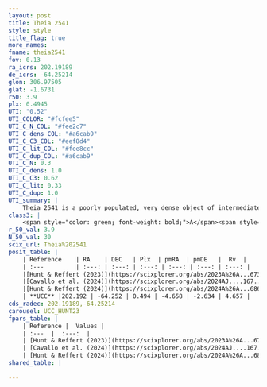 ```yaml
---
layout: post
title: Theia 2541
style: style
title_flag: true
more_names: 
fname: theia2541
fov: 0.13
ra_icrs: 202.19189
de_icrs: -64.25214
glon: 306.97505
glat: -1.6731
r50: 3.9
plx: 0.4945
UTI: "0.52"
UTI_COLOR: "#fcfee5"
UTI_C_N_COL: "#fee2c7"
UTI_C_dens_COL: "#a6cab9"
UTI_C_C3_COL: "#eef8d4"
UTI_C_lit_COL: "#fee8cc"
UTI_C_dup_COL: "#a6cab9"
UTI_C_N: 0.3
UTI_C_dens: 1.0
UTI_C_C3: 0.62
UTI_C_lit: 0.33
UTI_C_dup: 1.0
UTI_summary: |
    Theia 2541 is a poorly populated, very dense object of intermediate C3 quality. It was recently reported in the literature.
class3: |
    <span style="color: green; font-weight: bold;">A</span><span style="color: red; font-weight: bold;">C</span>
r_50_val: 3.9
N_50_val: 30
scix_url: Theia%202541
posit_table: |
    | Reference    | RA    | DEC   | Plx  | pmRA  | pmDE   |  Rv  |
    | :---         | :---: | :---: | :---: | :---: | :---: | :---: |
    |[Hunt & Reffert (2023)](https://scixplorer.org/abs/2023A%26A...673A.114H) | 202.193 | -64.266 | 0.496 | -4.695 | -2.633 | -- |
    |[Cavallo et al. (2024)](https://scixplorer.org/abs/2024AJ....167...12C) | 202.224 | -64.274 | 0.496 | -- | -- | -- |
    |[Hunt & Reffert (2024)](https://scixplorer.org/abs/2024A%26A...686A..42H) | 202.193 | -64.266 | 0.496 | -4.695 | -2.633 | -- |
    | **UCC** |202.192 | -64.252 | 0.494 | -4.658 | -2.634 | 4.657 | 
cds_radec: 202.19189,-64.25214
carousel: UCC_HUNT23
fpars_table: |
    | Reference |  Values |
    | :---  |  :---:  |
    | [Hunt & Reffert (2023)](https://scixplorer.org/abs/2023A%26A...673A.114H) | `AV50=0.603, diffAV50=0.409, MOD50=11.354, logAge50=7.794` |
    | [Cavallo et al. (2024)](https://scixplorer.org/abs/2024AJ....167...12C) | `AV50=0.95, dMod50=11.25, logAge50=7.54, [Fe/H]50=-0.17` |
    | [Hunt & Reffert (2024)](https://scixplorer.org/abs/2024A%26A...686A..42H) | `MassJ=155.146` |
shared_table: |
    
---
```

